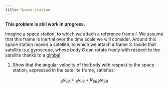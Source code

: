 ```yaml
---
title: Space station
---
```


**This problem is still work in progress.**

Imagine a space station, to which we attach a reference frame $I$. We assume that this frame is inertial over the time scale we will consider. Around this space station moved a satellite, to which we attach a frame $S$. Inside that satellite is a gyroscope, whose body $B$ can rotate freely with respect to the satellite thanks to a [gimbal](https://en.wikipedia.org/wiki/Gimbal).

1. Show that the angular velocity of the body with respect to the space station, expressed in the satellite frame, satisfies:

$$
{}_S \omega_{IB} = {}_S \omega_{IS} + R_{SB} {}_B \omega_{SB}
$$
